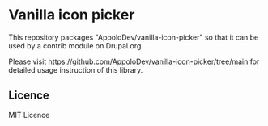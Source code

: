 # Vanilla icon picker

This repository packages "AppoloDev/vanilla-icon-picker" so that it can be used by a contrib module on Drupal.org


Please visit https://github.com/AppoloDev/vanilla-icon-picker/tree/main for detailed usage instruction of this library.

## Licence

MIT Licence
